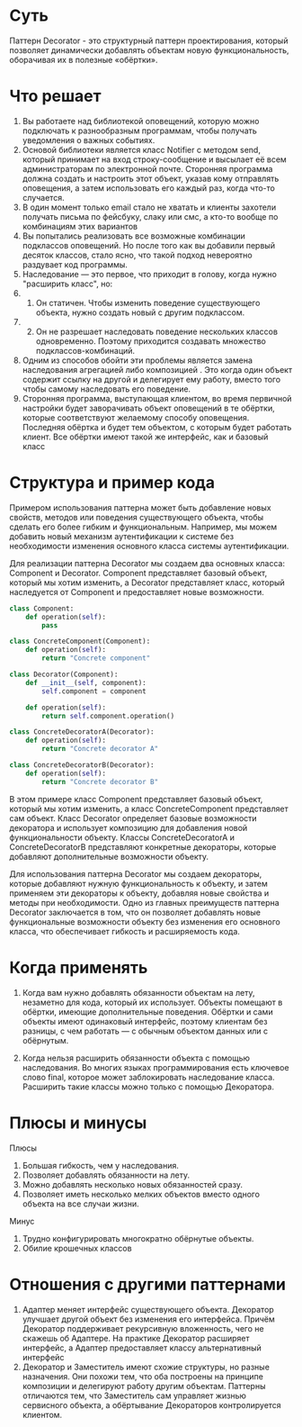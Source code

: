 # Суть

Паттерн Decorator - это структурный паттерн проектирования, который позволяет динамически добавлять объектам новую функциональность, оборачивая их в полезные «обёртки».

# Что решает

1. Вы работаете над библиотекой оповещений, которую можно подключать к разнообразным программам, чтобы получать уведомления о важных событиях.
2. Основой библиотеки является класс Notifier с методом send, который принимает на вход строку-сообщение и высылает её всем администраторам по электронной почте. Сторонняя программа должна создать и настроить этот объект, указав кому отправлять оповещения, а затем использовать его каждый раз, когда что-то случается.
3. В один момент только email стало не хватать и клиенты захотели получать письма по фейсбуку, слаку или смс, а кто-то вообще по комбинациям этих вариантов
4. Вы попытались реализовать все возможные комбинации подклассов оповещений. Но после того как вы добавили первый десяток классов, стало ясно, что такой подход невероятно раздувает код программы.
5. Наследование — это первое, что приходит в голову, когда нужно "расширить класс", но:
6. 1. Он статичен. Чтобы изменить поведение существующего объекта, нужно создать новый с другим подклассом.
7. 2. Он не разрешает наследовать поведение нескольких классов одновременно. Поэтому приходится создавать множество подклассов-комбинаций.
8. Одним из способов обойти эти проблемы является замена наследования агрегацией либо композицией . Это когда один объект содержит ссылку на другой и делегирует ему работу, вместо того чтобы самому наследовать его поведение.
9. Сторонняя программа, выступающая клиентом, во время первичной настройки будет заворачивать объект оповещений в те обёртки, которые соответствуют желаемому способу оповещения. Последняя обёртка и будет тем объектом, с которым будет работать клиент. Все обёртки имеют такой же интерфейс, как и базовый класс

# Структура и пример кода

Примером использования паттерна может быть добавление новых свойств, методов или поведения существующего объекта, чтобы сделать его более гибким и функциональным. Например, мы можем добавить новый механизм аутентификации к системе без необходимости изменения основного класса системы аутентификации.

Для реализации паттерна Decorator мы создаем два основных класса: Component и Decorator. Component представляет базовый объект, который мы хотим изменить, а Decorator представляет класс, который наследуется от Component и предоставляет новые возможности.

```py
class Component:
    def operation(self):
        pass

class ConcreteComponent(Component):
    def operation(self):
        return "Concrete component"

class Decorator(Component):
    def __init__(self, component):
        self.component = component

    def operation(self):
        return self.component.operation()

class ConcreteDecoratorA(Decorator):
    def operation(self):
        return "Concrete decorator A"

class ConcreteDecoratorB(Decorator):
    def operation(self):
        return "Concrete decorator B"
```

В этом примере класс Component представляет базовый объект, который мы хотим изменить, а класс ConcreteComponent представляет сам объект. Класс Decorator определяет базовые возможности декоратора и использует композицию для добавления новой функциональности объекту. Классы ConcreteDecoratorA и ConcreteDecoratorB представляют конкретные декораторы, которые добавляют дополнительные возможности объекту.

Для использования паттерна Decorator мы создаем декораторы, которые добавляют нужную функциональность к объекту, и затем применяем эти декораторы к объекту, добавляя новые свойства и методы при необходимости. Одно из главных преимуществ паттерна Decorator заключается в том, что он позволяет добавлять новые функциональные возможности объекту без изменения его основного класса, что обеспечивает гибкость и расширяемость кода.

# Когда применять

1.  Когда вам нужно добавлять обязанности объектам на лету, незаметно для кода, который их использует.
    Объекты помещают в обёртки, имеющие дополнительные поведения. Обёртки и сами объекты имеют одинаковый интерфейс, поэтому клиентам без разницы, с чем работать — с обычным объектом данных или с обёрнутым.

2.  Когда нельзя расширить обязанности объекта с помощью наследования.
    Во многих языках программирования есть ключевое слово final, которое может заблокировать наследование класса. Расширить такие классы можно только с помощью Декоратора.

# Плюсы и минусы

Плюсы

1. Большая гибкость, чем у наследования.
2. Позволяет добавлять обязанности на лету.
3. Можно добавлять несколько новых обязанностей сразу.
4. Позволяет иметь несколько мелких объектов вместо одного объекта на все случаи жизни.

Минус

1. Трудно конфигурировать многократно обёрнутые объекты.
2. Обилие крошечных классов

# Отношения с другими паттернами

1. Адаптер меняет интерфейс существующего объекта. Декоратор улучшает другой объект без изменения его интерфейса. Причём Декоратор поддерживает рекурсивную вложенность, чего не скажешь об Адаптере. На практике Декоратор расширяет интерфейс, а Адаптер предоставляет классу альтернативный интерфейс
2. Декоратор и Заместитель имеют схожие структуры, но разные назначения. Они похожи тем, что оба построены на принципе композиции и делегируют работу другим объектам. Паттерны отличаются тем, что Заместитель сам управляет жизнью сервисного объекта, а обёртывание Декораторов контролируется клиентом.
